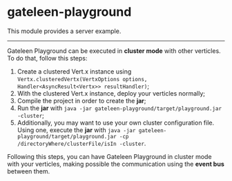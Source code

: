 # gateleen-playground

This module provides a server example.

----------

Gateleen Playground can be executed in **cluster mode** with other verticles. To do that, follow this steps:

1. Create a clustered Vert.x instance using `Vertx.clusteredVertx(VertxOptions options, Handler<AsyncResult<Vertx>> resultHandler)`;
2. With the clustered Vert.x instance, deploy your verticles normally;
3. Compile the project in order to create the **jar**;
4. Run the **jar** with `java -jar gateleen-playground/target/playground.jar -cluster`;
5. Additionally, you may want to use your own cluster configuration file. Using one, execute the **jar** with `java -jar gateleen-playground/target/playground.jar -cp /directoryWhere/clusterFile/isIn -cluster`.

Following this steps, you can have Gateleen Playground in cluster mode with your verticles, making possible the communication using the **event bus** between them.
